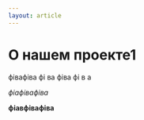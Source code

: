 ```yaml
---
layout: article
---
```


# О нашем проекте1

фівафіва
фі
ва
фіва
фі
в
а

*фіафівафіва*

**фіавфівафіва**
